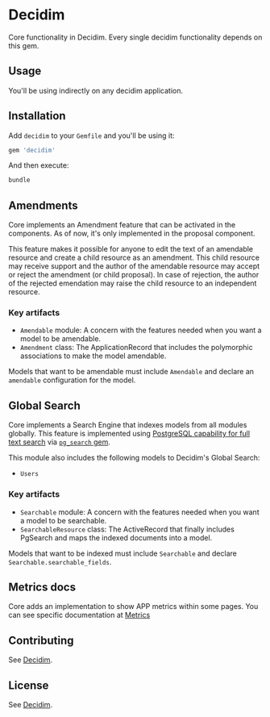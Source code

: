 # Decidim

Core functionality in Decidim. Every single decidim functionality depends on this gem.

## Usage

You'll be using indirectly on any decidim application.

## Installation

Add `decidim` to your `Gemfile` and you'll be using it:

```ruby
gem 'decidim'
```

And then execute:

```bash
bundle
```

## Amendments

Core implements an Amendment feature that can be activated in the components. As of now, it's only implemented in the proposal component.

This feature makes it possible for anyone to edit the text of an amendable resource and create a child resource as an amendment. This child resource may receive support and the author of the amendable resource may accept or reject the amendment (or child proposal). In case of rejection, the author of the rejected emendation may raise the child resource to an independent resource.

### Key artifacts

- `Amendable` module: A concern with the features needed when you want a model to be amendable.
- `Amendment` class: The ApplicationRecord that includes the polymorphic associations to make the model amendable.

Models that want to be amendable must include `Amendable` and declare an `amendable` configuration for the model.

## Global Search

Core implements a Search Engine that indexes models from all modules globally.
This feature is implemented using [PostgreSQL capability for full text search](https://www.postgresql.org/docs/current/static/textsearch.html) via [`pg_search` gem](https://github.com/Casecommons/pg_search).

This module also includes the following models to Decidim's Global Search:

- `Users`

### Key artifacts

- `Searchable` module: A concern with the features needed when you want a model to be searchable.
- `SearchableResource` class: The ActiveRecord that finally includes PgSearch and maps the indexed documents into a model.

Models that want to be indexed must include `Searchable` and declare `Searchable.searchable_fields`.

## Metrics docs

Core adds an implementation to show APP metrics within some pages. You can see specific documentation at [Metrics](https://github.com/decidim/decidim/tree/master/docs/advanced/metrics.md)

## Contributing

See [Decidim](https://github.com/decidim/decidim).

## License

See [Decidim](https://github.com/decidim/decidim).
